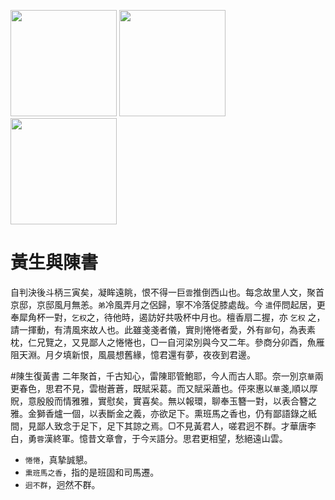 [//]: # (scanned texts)
<img src="http://library.ctext.org/s1890343/s1890343_0079.png" width="170">
<img src="http://library.ctext.org/s1890343/s1890343_0078.png" width="170">
<img src="http://library.ctext.org/s1890343/s1890343_0077.png" width="170">

[//]: # (texts)
# 黃生與陳書
自判決後斗柄三寅矣，凝眸遠眺，恨不得一巨`雲`推倒西山也。每念故里人文，聚首京邸，京邸風月無恙。`弟`冷風弄月之侶歸，寧不冷落促膝處哉。今 `遣`伻問起居，更奉犀角杯一對，`乞权`之，待他時，遏訪好共吸杯中月也。檀香扇二握，亦 `乞权` 之，請一揮動，有清風來故人也。此雖戔戔者儀，實則惓惓者愛，外有`鄙`句，為表素枕，仁兄覽之，又見鄙人之惓惓也，▢一自河梁別與今又二年。參商分卯酉，魚雁阻天淵。月夕填新恨，風晨想舊緣，憶君還有夢，夜夜到君邊。

#陳生復黃書
二年聚首，千古知心，雷陳耶管鮑耶，今人而古人耶。奈一別京`華`兩更春色，思君不見，雲樹蒼蒼，既賦采葛。而又賦采蕭也。伻來惠以`華`戔,順以厚貺，意殷殷而情雅雅，實慰矣，實喜矣。無以報環，聊奉玉簪一對，以表合簪之雅。金獅香爐一個，以表斷金之義，亦欲足下。熏班馬之香也，仍有鄙語錄之紙間，見鄙人致念于足下，足下其諒之焉。▢不見黃君人，嗟君迥不群。才華唐李白，勇`蓉`漢終軍。憶昔文章會，于今`芖`語分。思君更相望，愁絕遠山雲。

- `惓惓`，真摯誠懇。
- `熏班馬之香`，指的是班固和司馬遷。
- `迥不群`，迥然不群。